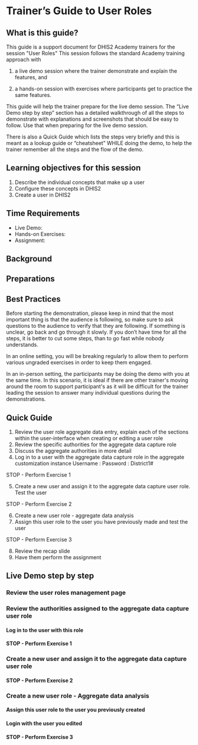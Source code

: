# Trainer’s Guide to User Roles

## What is this guide?

This guide is a support document for DHIS2 Academy trainers for the session "User Roles" This session follows the standard Academy training approach with 

1. a live demo session where the trainer demonstrate and explain the features, and 
   
2. a hands-­on session with exercises where participants get to practice the same features.

This guide will help the trainer​ prepare​​ for the live demo session. The “Live Demo step by step” section has a detailed walkthrough of all the steps to demonstrate with explanations and screenshots that should be easy to follow. Use that when preparing for the live demo session.

There is also a Quick Guide which lists the steps very briefly and this is meant as a lookup guide or “cheatsheet” WHILE doing the demo, to help the trainer remember all the steps and the flow of the demo.

## Learning objectives for this session

1. Describe the individual concepts that make up a user
2. Configure these concepts in DHIS2
3. Create a user in DHIS2


## Time Requirements

- Live Demo: 
- Hands-on Exercises: 
- Assignment: 

## Background


## Preparations



## Best Practices

Before starting the demonstration, please keep in mind that the most important thing is that the audience is following, so make sure to ask questions to the audience to verify that they are following. If something is unclear, go back and go through it slowly. If you don’t have time for all the steps, it is better to cut some steps, than to go fast while nobody understands.

In an online setting, you will be breaking regularly to allow them to perform various ungraded exercises in order to keep them engaged.

In an in-person setting, the participants may be doing the demo with you at the same time. In this scenario, it is ideal if there are other trainer's moving around the room to support participant's as it will be difficult for the trainer leading the session to answer many individual questions during the demonstrations. 

## Quick Guide

1. Review the user role aggregate data entry, explain each of the sections within the user-interface when creating or editing a user role
2. Review the specific authorities for the aggregate data capture role
3. Discuss the aggregate authorities in more detail
4. Log in to a user with the aggregate data capture role in the aggregate customization instance
Username : 
Password : District1#

STOP - Perform Exercise 1

5. Create a new user and assign it to the aggregate data capture user role. Test the user

STOP - Perform Exercise 2

6. Create a new user role - aggregate data analysis
7. Assign this user role to the user you have previously made and test the user

STOP - Perform Exercise 3


8. Review the recap slide
9. Have them perform the assignment

## Live Demo step by step

### Review the user roles management page

### Review the authorities assigned to the aggregate data capture user role

#### Log in to the user with this role

#### STOP - Perform Exercise 1

### Create a new user and assign it to the aggregate data capture user role

#### STOP - Perform Exercise 2

### Create a new user role - Aggregate data analysis

#### Assign this user role to the user you previously created

#### Login with the user you edited

#### STOP - Perform Exercise 3